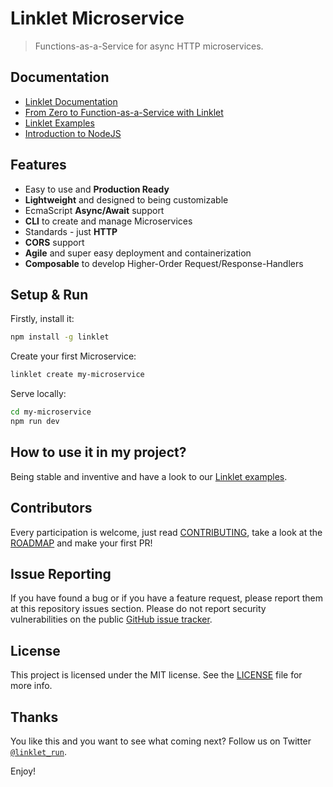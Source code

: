 # Linklet Microservice

> Functions-as-a-Service for async HTTP microservices.

## Documentation

* [Linklet Documentation](docs/README.md)
* [From Zero to Function-as-a-Service with Linklet](docs/zero-to-faas.md)
* [Linklet Examples](https://github.com/codecommission/linklet-examples)
* [Introduction to NodeJS](https://github.com/mikebild/introduction-nodejs)

## Features

* Easy to use and **Production Ready**
* **Lightweight** and designed to being customizable
* EcmaScript **Async/Await** support
* **CLI** to create and manage Microservices
* Standards - just **HTTP**
* **CORS** support
* **Agile** and super easy deployment and containerization
* **Composable** to develop Higher-Order Request/Response-Handlers

## Setup & Run

Firstly, install it:

```bash
npm install -g linklet
```

Create your first Microservice:

```bash
linklet create my-microservice
```

Serve locally:

```bash
cd my-microservice
npm run dev
```

## How to use it in my project?

Being stable and inventive and have a look to our [Linklet examples](https://github.com/codecommission/linklet-examples).

## Contributors

Every participation is welcome, just read [CONTRIBUTING](CONTRIBUTING.md), take a look at the [ROADMAP](docs/ROADMAP.md) and make your first PR!

## Issue Reporting

If you have found a bug or if you have a feature request, please report them at this repository issues section. Please do not report security vulnerabilities on the public [GitHub issue tracker](https://github.com/codecommission/linklet/issues).

## License

This project is licensed under the MIT license. See the [LICENSE](LICENSE) file for more info.

## Thanks

You like this and you want to see what coming next? Follow us on Twitter [`@linklet_run`](https://twitter.com/linklet_run).

Enjoy!

